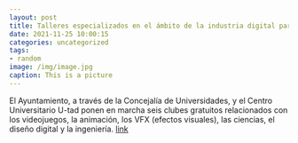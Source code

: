 ```yaml
---
layout: post
title: Talleres especializados en el ámbito de la industria digital para estudiantes de Bachillerato
date: 2021-11-25 10:00:15
categories: uncategorized
tags:
- random
image: /img/image.jpg
caption: This is a picture
---
```

El Ayuntamiento, a través de la Concejalía de Universidades, y el Centro Universitario U-tad ponen en marcha seis clubes gratuitos relacionados con los videojuegos, la animación, los VFX (efectos visuales), las ciencias, el diseño digital y la ingeniería.  [link](https://www.ayto-villacanada.es/noticias/talleres-especializados-en-el-ambito-de-la-industria-digital-para-estudiantes-de-bachillerato/)
